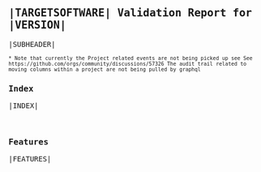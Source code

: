 <html lang="en">
<head>
    <meta charset="UTF-8">
    <meta name="viewport" content="width=device-width, initial-scale=1.0">
    <title>Document</title>
    <link href="https://fonts.googleapis.com/icon?family=Material+Icons" rel="stylesheet">
</head>
<body>

<style>

    * {
        font-family: monospace, Courier;
        word-break: keep-all;
        table-layout: fixed;
    }

    table {
        border-collapse: collapse;
    }

    th, td {
        /* border: dashed grey 1px; */
        padding: 0.5rem 1rem;
    }

    tr:not(:last-child) td:nth-child(4) li::marker {
            color: black;
            font-size: 1.5rem;
            content: '✔';
        }

    .feature-body > *, .js-file-line {
        font-size: 12px;
    }

    .spec-script > * {
        font-size: 14px;        
        font-family: Arial, Helvetica, sans-serif;
    }

    .comments {
        font-size: 12px;
    }

    .comment {
        padding-bottom: 0.2rem;
    }

    .comment-edit {
        font-size: 11px;        
    }

    .timeline {
        font-size: 11px;
    }

    .index-good {
        font-size: 12px;
    }

    .index-errors {
        font-size: 11px;
    }

    .sub-header {
        font-size: 10px;
    }

</style>

## |TARGETSOFTWARE| Validation Report for |VERSION|

|SUBHEADER|

<div class="sub-header">
* Note that currently the Project related events are not being picked up see
    See https://github.com/orgs/community/discussions/57326
    The audit trail related to moving columns within a project are not being pulled by graphql
</div>

### Index

|INDEX|

<br/>

### Features

|FEATURES|



</body>
</html>